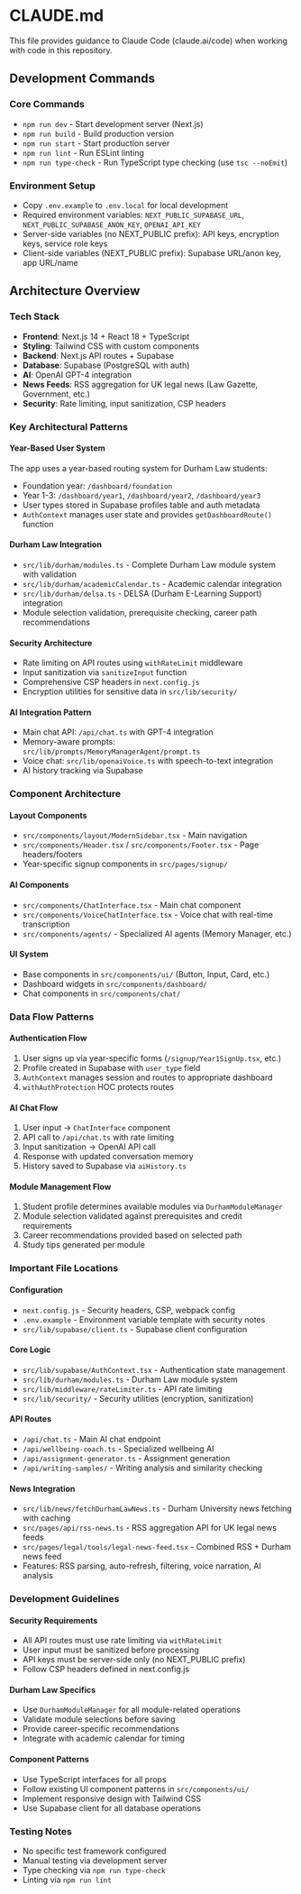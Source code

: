 # CLAUDE.md

This file provides guidance to Claude Code (claude.ai/code) when working with code in this repository.

## Development Commands

### Core Commands
- `npm run dev` - Start development server (Next.js)
- `npm run build` - Build production version
- `npm run start` - Start production server
- `npm run lint` - Run ESLint linting
- `npm run type-check` - Run TypeScript type checking (use `tsc --noEmit`)

### Environment Setup
- Copy `.env.example` to `.env.local` for local development
- Required environment variables: `NEXT_PUBLIC_SUPABASE_URL`, `NEXT_PUBLIC_SUPABASE_ANON_KEY`, `OPENAI_API_KEY`
- Server-side variables (no NEXT_PUBLIC prefix): API keys, encryption keys, service role keys
- Client-side variables (NEXT_PUBLIC prefix): Supabase URL/anon key, app URL/name

## Architecture Overview

### Tech Stack
- **Frontend**: Next.js 14 + React 18 + TypeScript
- **Styling**: Tailwind CSS with custom components
- **Backend**: Next.js API routes + Supabase
- **Database**: Supabase (PostgreSQL with auth)
- **AI**: OpenAI GPT-4 integration
- **News Feeds**: RSS aggregation for UK legal news (Law Gazette, Government, etc.)
- **Security**: Rate limiting, input sanitization, CSP headers

### Key Architectural Patterns

#### Year-Based User System
The app uses a year-based routing system for Durham Law students:
- Foundation year: `/dashboard/foundation`
- Year 1-3: `/dashboard/year1`, `/dashboard/year2`, `/dashboard/year3`
- User types stored in Supabase profiles table and auth metadata
- `AuthContext` manages user state and provides `getDashboardRoute()` function

#### Durham Law Integration
- `src/lib/durham/modules.ts` - Complete Durham Law module system with validation
- `src/lib/durham/academicCalendar.ts` - Academic calendar integration
- `src/lib/durham/delsa.ts` - DELSA (Durham E-Learning Support) integration
- Module selection validation, prerequisite checking, career path recommendations

#### Security Architecture
- Rate limiting on API routes using `withRateLimit` middleware
- Input sanitization via `sanitizeInput` function
- Comprehensive CSP headers in `next.config.js`
- Encryption utilities for sensitive data in `src/lib/security/`

#### AI Integration Pattern
- Main chat API: `/api/chat.ts` with GPT-4 integration
- Memory-aware prompts: `src/lib/prompts/MemoryManagerAgent/prompt.ts`
- Voice chat: `src/lib/openaiVoice.ts` with speech-to-text integration
- AI history tracking via Supabase

### Component Architecture

#### Layout Components
- `src/components/layout/ModernSidebar.tsx` - Main navigation
- `src/components/Header.tsx` / `src/components/Footer.tsx` - Page headers/footers
- Year-specific signup components in `src/pages/signup/`

#### AI Components
- `src/components/ChatInterface.tsx` - Main chat component
- `src/components/VoiceChatInterface.tsx` - Voice chat with real-time transcription
- `src/components/agents/` - Specialized AI agents (Memory Manager, etc.)

#### UI System
- Base components in `src/components/ui/` (Button, Input, Card, etc.)
- Dashboard widgets in `src/components/dashboard/`
- Chat components in `src/components/chat/`

### Data Flow Patterns

#### Authentication Flow
1. User signs up via year-specific forms (`/signup/Year1SignUp.tsx`, etc.)
2. Profile created in Supabase with `user_type` field
3. `AuthContext` manages session and routes to appropriate dashboard
4. `withAuthProtection` HOC protects routes

#### AI Chat Flow
1. User input → `ChatInterface` component
2. API call to `/api/chat.ts` with rate limiting
3. Input sanitization → OpenAI API call
4. Response with updated conversation memory
5. History saved to Supabase via `aiHistory.ts`

#### Module Management Flow
1. Student profile determines available modules via `DurhamModuleManager`
2. Module selection validated against prerequisites and credit requirements
3. Career recommendations provided based on selected path
4. Study tips generated per module

### Important File Locations

#### Configuration
- `next.config.js` - Security headers, CSP, webpack config
- `.env.example` - Environment variable template with security notes
- `src/lib/supabase/client.ts` - Supabase client configuration

#### Core Logic
- `src/lib/supabase/AuthContext.tsx` - Authentication state management
- `src/lib/durham/modules.ts` - Durham Law module system
- `src/lib/middleware/rateLimiter.ts` - API rate limiting
- `src/lib/security/` - Security utilities (encryption, sanitization)

#### API Routes
- `/api/chat.ts` - Main AI chat endpoint
- `/api/wellbeing-coach.ts` - Specialized wellbeing AI
- `/api/assignment-generator.ts` - Assignment generation
- `/api/writing-samples/` - Writing analysis and similarity checking

#### News Integration
- `src/lib/news/fetchDurhamLawNews.ts` - Durham University news fetching with caching
- `src/pages/api/rss-news.ts` - RSS aggregation API for UK legal news feeds
- `src/pages/legal/tools/legal-news-feed.tsx` - Combined RSS + Durham news feed
- Features: RSS parsing, auto-refresh, filtering, voice narration, AI analysis

### Development Guidelines

#### Security Requirements
- All API routes must use rate limiting via `withRateLimit`
- User input must be sanitized before processing
- API keys must be server-side only (no NEXT_PUBLIC prefix)
- Follow CSP headers defined in next.config.js

#### Durham Law Specifics
- Use `DurhamModuleManager` for all module-related operations
- Validate module selections before saving
- Provide career-specific recommendations
- Integrate with academic calendar for timing

#### Component Patterns
- Use TypeScript interfaces for all props
- Follow existing UI component patterns in `src/components/ui/`
- Implement responsive design with Tailwind CSS
- Use Supabase client for all database operations

### Testing Notes
- No specific test framework configured
- Manual testing via development server
- Type checking via `npm run type-check`
- Linting via `npm run lint`
